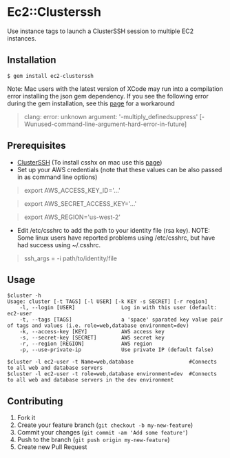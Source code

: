 # Ec2::Clusterssh

Use instance tags to launch a ClusterSSH session to multiple EC2 instances.

## Installation

    $ gem install ec2-clusterssh
    
Note:  Mac users with the latest version of XCode may run into a compilation error installing the json gem dependency.  If you see the following error during the gem installation, see this [page](https://langui.sh/2014/03/10/wunused-command-line-argument-hard-error-in-future-is-a-harsh-mistress/) for a workaround

> clang: error: unknown argument: '-multiply_definedsuppress' [-Wunused-command-line-argument-hard-error-in-future]

## Prerequisites

- [ClusterSSH](http://sourceforge.net/apps/mediawiki/clusterssh/index.php?title=Main_Page) (To install csshx on mac use this [page](https://code.google.com/p/csshx/))
- Set up your AWS credentials (note that these values can be also passed in
  as command line options)

> export AWS_ACCESS_KEY_ID='...'

> export AWS_SECRET_ACCESS_KEY='...'

> export AWS_REGION='us-west-2'

- Edit /etc/csshrc to add the path to your identity file (rsa key).
NOTE: Some linux users have reported problems using /etc/csshrc, but have had success using ~/.csshrc.

> ssh_args = -i path/to/identity/file

## Usage

    $cluster -h
    Usage: cluster [-t TAGS] [-l USER] [-k KEY -s SECRET] [-r region]
        -l, --login [USER]               Log in with this user (default: ec2-user
        -t, --tags [TAGS]                a 'space' sparated key value pair of tags and values (i.e. role=web,database environment=dev)
        -k, --access-key [KEY]           AWS access key
        -s, --secret-key [SECRET]        AWS secret key
        -r, --region [REGION]            AWS region
        -p, --use-private-ip             Use private IP (default false)

    $cluster -l ec2-user -t Name=web,database                  #Connects to all web and database servers
    $cluster -l ec2-user -t role=web,database environment=dev  #Connects to all web and database servers in the dev environment

## Contributing

1. Fork it
2. Create your feature branch (`git checkout -b my-new-feature`)
3. Commit your changes (`git commit -am 'Add some feature'`)
4. Push to the branch (`git push origin my-new-feature`)
5. Create new Pull Request
